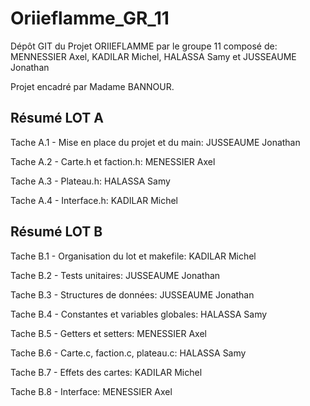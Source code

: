 # Oriieflamme_GR_11

Dépôt GIT du Projet ORIIEFLAMME par le groupe 11 composé de: MENNESSIER Axel, KADILAR Michel, HALASSA Samy et JUSSEAUME Jonathan

Projet encadré par Madame BANNOUR.

## Résumé LOT A

Tache A.1 - Mise en place du projet et du main: JUSSEAUME Jonathan

Tache A.2 - Carte.h et faction.h: MENESSIER Axel

Tache A.3 - Plateau.h: HALASSA Samy

Tache A.4 - Interface.h: KADILAR Michel

## Résumé LOT B

Tache B.1 - Organisation du lot et makefile: KADILAR Michel

Tache B.2 - Tests unitaires: JUSSEAUME Jonathan

Tache B.3 - Structures de données: JUSSEAUME Jonathan

Tache B.4 - Constantes et variables globales: HALASSA Samy

Tache B.5 - Getters et setters: MENESSIER Axel

Tache B.6 - Carte.c, faction.c, plateau.c: HALASSA Samy

Tache B.7 - Effets des cartes: KADILAR Michel

Tache B.8 - Interface: MENESSIER Axel

